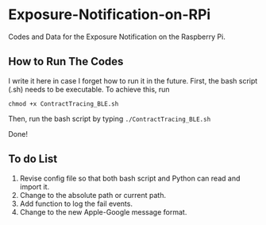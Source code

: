 # Exposure-Notification-on-RPi

Codes and Data for the Exposure Notification on the Raspberry Pi. 

## How to Run The Codes

I write it here in case I forget how to run it in the future. First, the bash script (.sh) needs to be executable. To achieve this, run

`chmod +x ContractTracing_BLE.sh` 

Then, run the bash script by typing `./ContractTracing_BLE.sh`

Done!


## To do List

1. Revise config file so that both bash script and Python can read and import it.
2. Change to the absolute path or current path. 
3. Add function to log the fail events.
4. Change to the new Apple-Google message format. 
